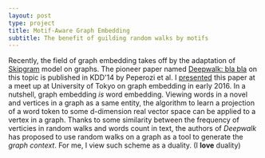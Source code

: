 ```yaml
---
layout: post
type: project
title: Motif-Aware Graph Embedding
subtitle: The benefit of guilding random walks by motifs
---
```


Recently, the field of graph embedding takes off by the adaptation of [Skipgram](https://)
model on graphs. The pioneer paper named [Deepwalk: bla bla](https://) on this topic is 
published in KDD'14 by Peperozi et al. I [presented](https://) this paper at a meet up at 
University of Tokyo on graph embedding in early 2016. In a nutshell, graph embedding _is_
word embedding. Viewing words in a novel and vertices in a graph as a same entity, the 
algorithm to learn a projection of a word token to some d-dimension real vector space can
be applied to a vertex in a graph. Thanks to some similarity between the frequency of
verticies in random walks and words count in text, the authors of _Deepwalk_ has proposed
to use random walks on a graph as a tool to generate the _graph context_. For me, I view
such scheme as a duality. (I **love** duality)

